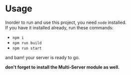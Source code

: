 # Usage

Inorder to run and use this project, you need `node` installed.<br>
If you have it installed already, run these commands:

- `npm i`
- `npm run build`
- `npm run start`

and bam! your server is ready to go.

<b>don't forget to install the Multi-Server module as well.

